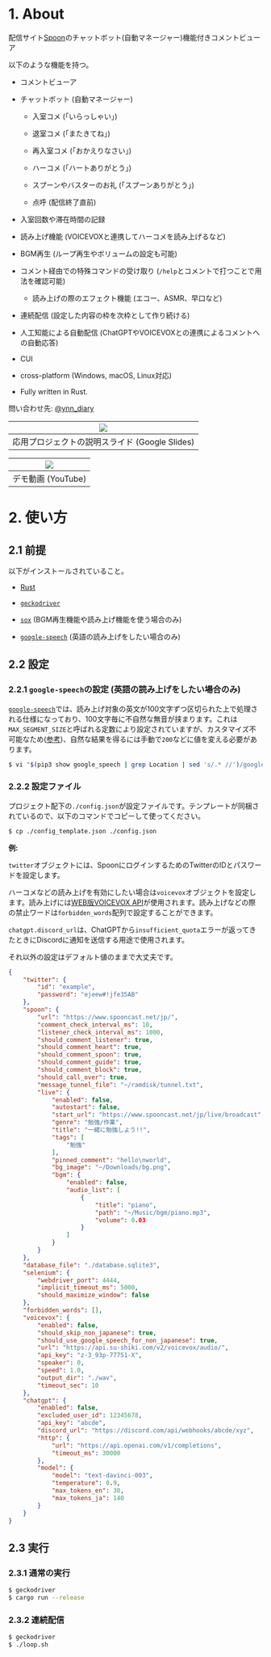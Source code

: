 # 1. About

配信サイト[Spoon](https://www.spooncast.net/jp/)のチャットボット(自動マネージャー)機能付きコメントビューア

以下のような機能を持つ。

- コメントビューア

- チャットボット (自動マネージャー)

    - 入室コメ (「いらっしゃい」)

    - 退室コメ (「またきてね」)

    - 再入室コメ (「おかえりなさい」)

    - ハーコメ (「ハートありがとう」)

    - スプーンやバスターのお礼 (「スプーンありがとう」)

    - 点呼 (配信終了直前)

- 入室回数や滞在時間の記録

- 読み上げ機能 (VOICEVOXと連携してハーコメを読み上げるなど)

- BGM再生 (ループ再生やボリュームの設定も可能)

- コメント経由での特殊コマンドの受け取り (`/help`とコメントで打つことで用法を確認可能)

    - 読み上げの際のエフェクト機能 (エコー、ASMR、早口など)

- 連続配信 (設定した内容の枠を次枠として作り続ける)

- 人工知能による自動配信 (ChatGPTやVOICEVOXとの連携によるコメントへの自動応答)

- CUI

- cross-platform (Windows, macOS, Linux対応)

- Fully written in Rust.

問い合わせ先: [@ynn_diary](https://twitter.com/ynn_diary)

| [![](./readme_assets/slide.png)](https://docs.google.com/presentation/d/e/2PACX-1vRCVsntZ1XfYmA4_FeDX5IDfL86V172E7v497kSc5AjzB7_S-o1cKMxHJtD4qsgIIoB8tqaR46qaLI-/pub?start=false&loop=false&delayms=3000) |
| :-: |
| 応用プロジェクトの説明スライド (Google Slides) |

| [![](./readme_assets/demo.png)](https://www.youtube.com/watch?v=licMCKRp2yY) |
| :-: |
| デモ動画 (YouTube) |

# 2. 使い方

## 2.1 前提

以下がインストールされていること。

- [Rust](https://www.rust-lang.org/)

- [`geckodriver`](https://github.com/mozilla/geckodriver)

- [`sox`](https://github.com/chirlu/sox) (BGM再生機能や読み上げ機能を使う場合のみ)

- [`google-speech`](https://pypi.org/project/google-speech/) (英語の読み上げをしたい場合のみ)

## 2.2 設定

### 2.2.1 `google-speech`の設定 (英語の読み上げをしたい場合のみ)

[`google-speech`](https://github.com/desbma/GoogleSpeech)では、読み上げ対象の英文が100文字ずつ区切られた上で処理される仕様になっており、100文字毎に不自然な無音が挟まります。これは`MAX_SEGMENT_SIZE`と呼ばれる定数により設定されていますが、カスタマイズ不可能なため([参考](https://github.com/desbma/GoogleSpeech/pull/27))、自然な結果を得るには手動で`200`などに値を変える必要があります。

```bash
$ vi "$(pip3 show google_speech | grep Location | sed 's/.* //')/google_speech/__init__.py"
```

### 2.2.2 設定ファイル

プロジェクト配下の`./config.json`が設定ファイルです。テンプレートが同梱されているので、以下のコマンドでコピーして使ってください。

```bash
$ cp ./config_template.json ./config.json
```

**例:**

`twitter`オブジェクトには、SpoonにログインするためのTwitterのIDとパスワードを設定します。

ハーコメなどの読み上げを有効にしたい場合は`voicevox`オブジェクトを設定します。読み上げには[WEB版VOICEVOX API](https://voicevox.su-shiki.com/su-shikiapis/)が使用されます。読み上げなどの際の禁止ワードは`forbidden_words`配列で設定することができます。

`chatgpt.discord_url`は、ChatGPTから`insufficient_quota`エラーが返ってきたときにDiscordに通知を送信する用途で使用されます。

それ以外の設定はデフォルト値のままで大丈夫です。

```json
{
    "twitter": {
        "id": "example",
        "password": "ejeew#!jfe35AB"
    },
    "spoon": {
        "url": "https://www.spooncast.net/jp/",
        "comment_check_interval_ms": 10,
        "listener_check_interval_ms": 1000,
        "should_comment_listener": true,
        "should_comment_heart": true,
        "should_comment_spoon": true,
        "should_comment_guide": true,
        "should_comment_block": true,
        "should_call_over": true,
        "message_tunnel_file": "~/ramdisk/tunnel.txt",
        "live": {
            "enabled": false,
            "autostart": false,
            "start_url": "https://www.spooncast.net/jp/live/broadcast",
            "genre": "勉強/作業",
            "title": "一緒に勉強しよう!!",
            "tags": [
                "勉強"
            ],
            "pinned_comment": "hello\nworld",
            "bg_image": "~/Downloads/bg.png",
            "bgm": {
                "enabled": false,
                "audio_list": [
                    {
                        "title": "piano",
                        "path": "~/Music/bgm/piano.mp3",
                        "volume": 0.03
                    }
                ]
            }
        }
    },
    "database_file": "./database.sqlite3",
    "selenium": {
        "webdriver_port": 4444,
        "implicit_timeout_ms": 5000,
        "should_maximize_window": false
    },
    "forbidden_words": [],
    "voicevox": {
        "enabled": false,
        "should_skip_non_japanese": true,
        "should_use_google_speech_for_non_japanese": true,
        "url": "https://api.su-shiki.com/v2/voicevox/audio/",
        "api_key": "z-3_93p-77751-X",
        "speaker": 0,
        "speed": 1.0,
        "output_dir": "./wav",
        "timeout_sec": 10
    },
    "chatgpt": {
        "enabled": false,
        "excluded_user_id": 12345678,
        "api_key": "abcde",
        "discord_url": "https://discord.com/api/webhooks/abcde/xyz",
        "http": {
            "url": "https://api.openai.com/v1/completions",
            "timeout_ms": 30000
        },
        "model": {
            "model": "text-davinci-003",
            "temperature": 0.9,
            "max_tokens_en": 30,
            "max_tokens_ja": 140
        }
    }
}
```

## 2.3 実行

### 2.3.1 通常の実行

```bash
$ geckodriver
$ cargo run --release
```

### 2.3.2 連続配信

```bash
$ geckodriver
$ ./loop.sh
```

